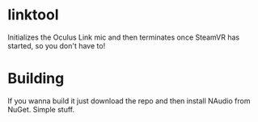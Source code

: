# linktool
Initializes the Oculus Link mic and then terminates once SteamVR has started, so you don't have to!

# Building
If you wanna build it just download the repo and then install NAudio from NuGet. Simple stuff.

